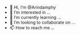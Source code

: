 - 👋 Hi, I’m @Arindamphy
- 👀 I’m interested in ...
- 🌱 I’m currently learning ...
- 💞️ I’m looking to collaborate on ...
- 📫 How to reach me ...

<!---
Arindamphy/Arindamphy is a ✨ special ✨ repository because its `README.md` (this file) appears on your GitHub profile.
You can click the Preview link to take a look at your changes.
--->
